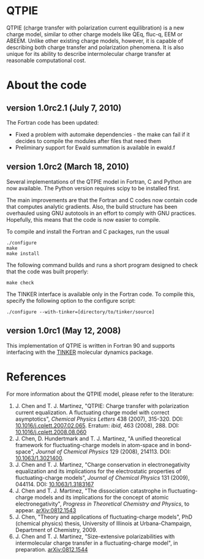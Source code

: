 # QTPIE #

QTPIE (charge transfer with polarization current equilibration) is a new charge model, similar to other charge models like QEq, fluc-q, EEM or ABEEM. Unlike other existing charge models, however, it is capable of describing both charge transfer and polarization phenomena. It is also unique for its ability to describe intermolecular charge transfer at reasonable computational cost.

# About the code #

## version 1.0rc2.1 (July 7, 2010) ##

The Fortran code has been updated:

  * Fixed a problem with automake dependencies - the make can fail if it decides to compile the modules after files that need them
  * Preliminary support for Ewald summation is available in ewald.f

## version 1.0rc2 (March 18, 2010) ##

Several implementations of the QTPIE model in Fortran, C and Python are now available. The Python version requires scipy to be installed first.

The main improvements are that the Fortran and C codes now contain code that computes analytic gradients. Also, the build structure has been overhauled using GNU autotools in an effort to comply with GNU practices. Hopefully, this means that the code is now easier to compile.

To compile and install the Fortran and C packages, run the usual
```
./configure
make
make install
```

The following command builds and runs a short program designed to check that the code was built properly:
```
make check
```

The TINKER interface is available only in the Fortran code. To compile this, specify the following option to the configure script:
```
./configure --with-tinker=[directory/to/tinker/source]
```

## version 1.0rc1 (May 12, 2008) ##

This implementation of QTPIE is written in Fortran 90 and supports interfacing with the [TINKER](http://dasher.wustl.edu) molecular dynamics package.

# References #

For more information about the QTPIE model, please refer to the literature:

  1. J. Chen and T. J. Martinez, "QTPIE: Charge transfer with polarization current equalization. A fluctuating charge model with correct asymptotics", _Chemical Physics Letters_ 438 (2007), 315-320. DOI: [10.1016/j.cplett.2007.02.065](http://dx.doi.org/10.1016/j.cplett.2007.02.065). Erratum: _ibid_, 463 (2008), 288. DOI: [10.1016/j.cplett.2008.08.060](http://dx.doi.org/10.1016/j.cplett.2008.08.060)
  1. J. Chen, D. Hundertmark and T. J. Martinez, "A unified theoretical framework for fluctuating-charge models in atom-space and in bond-space", _Journal of Chemical Physics_ 129 (2008), 214113. DOI: [10.1063/1.3021400](http://dx.doi.org/10.1063/1.3021400).
  1. J. Chen and T. J. Martinez, "Charge conservation in electronegativity equalization and its implications for the electrostatic properties of fluctuating-charge models", _Journal of Chemical Physics_ 131 (2009), 044114. DOI: [10.1063/1.3183167](http://dx.doi.org/10.1063/1.3183167)
  1. J. Chen and T. J. Martinez, "The dissociation catastrophe in fluctuating-charge models and its implications for the concept of atomic electronegativity", _Progress in Theoretical Chemistry and Physics_, to appear. [arXiv:0812.1543](http://arxiv.org/abs/0812.1543)
  1. J. Chen, "Theory and applications of fluctuating-charge models", PhD (chemical physics) thesis, University of Illinois at Urbana-Champaign, Department of Chemistry, 2009.
  1. J. Chen and T. J. Martinez, "Size-extensive polarizabilities with intermolecular charge transfer in a fluctuating-charge model", in preparation. [arXiv:0812.1544](http://arxiv.org/abs/0812.1544)